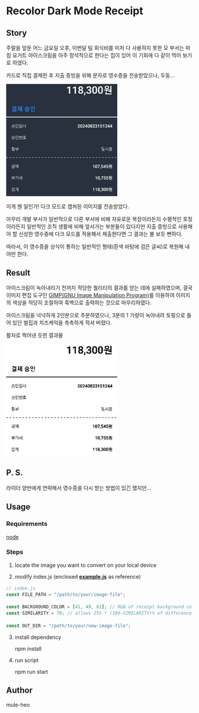 # Recolor Dark Mode Receipt

## Story

주말을 앞둔 어느 금요일 오후, 이번달 팀 회식비를 미처 다 사용하지 못한 모 부서는 마침 요거트 아이스크림을 아주 정석적으로 한다는 집이 있어 이 기회에 다 같이 먹어 보기로 하였다.

카드로 직접 결제한 후 지출 증빙을 위해 문자로 영수증을 전송받았으나, 두둥...

<img src="./images/example.jpg" width="300px" title="dark mode receipt"/>

이게 웬 일인가! 다크 모드로 캡쳐된 이미지를 전송받았다.

아무리 개발 부서가 일반적으로 다른 부서에 비해 자유로운 복장이라든지 수평적인 호칭이라든지 일반적인 조직 생활에 비해 앞서가는 부분들이 있다지만 지출 증빙으로 사용해야 할 신성한 영수증에 다크 모드를 적용해서 제출한다면 그 결과는 불 보듯 뻔하다.

따라서, 이 영수증을 상식이 통하는 일반적인 형태(흰색 바탕에 검은 글씨)로 복원해 내야만 한다.

## Result

아이스크림이 녹아내리기 전까지 적당한 퀄리티의 결과를 얻는 데에 실패하였으며, 결국 이미지 편집 도구인 [GIMP(GNU Image Manipulation Program)](https://www.gimp.org/)를 이용하여 이미지의 색상을 적당히 조절하여 흑백으로 출력하는 것으로 마무리하였다.

아이스크림을 넉넉하게 2인분으로 주문하였으나, 3분의 1 가량이 녹아내려 토핑으로 들어 있던 벌집과 치즈케익을 촉촉하게 적셔 버렸다.

활자로 찍어낸 듯한 결과물

<img src="./images/example-output.jpg" width="300px" title="light mode receipt"/>

## P. S.

라이더 양반에게 연락해서 영수증을 다시 받는 방법이 있긴 했지만...

## Usage

### Requirements

[node](https://nodejs.org/en/download/package-manager/current)

### Steps

1. locate the image you want to convert on your local device

2. modify index.js (enclosed **[example.js](./example.js)** as reference)

```js
// index.js
const FILE_PATH = "/path/to/your/image-file";

const BACKGROUND_COLOR = [41, 49, 62]; // RGB of receipt background color
const SIMILARITY = 70; // allows 255 * (100-SIMILARITY)% of difference between pixel color and BACKGROUND_COLOR

const OUT_DIR = "/path/to/your/new-image-file";
```

3. install dependency

    npm install

4. run script

    npm run start

## Author

mule-heo